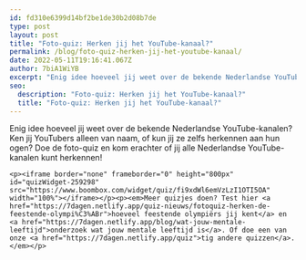 ```yaml
---
id: fd310e6399d14bf2be1de30b2d08b7de
type: post
layout: post
title: "Foto-quiz: Herken jij het YouTube-kanaal?"
permalink: /blog/foto-quiz-herken-jij-het-youtube-kanaal/
date: 2022-05-11T19:16:41.067Z
author: 7biA1WiYB
excerpt: "Enig idee hoeveel jij weet over de bekende Nederlandse YouTube-kanalen? Ken jij YouTubers alleen van naam, of kun jij ze zelfs herkennen aan hun ogen? Doe de foto-quiz en kom erachter of jij alle Nederlandse YouTube-kanalen kunt herkennen!  "
seo:
  description: "Foto-quiz: Herken jij het YouTube-kanaal?"
  title: "Foto-quiz: Herken jij het YouTube-kanaal?"
---
```

Enig idee hoeveel jij weet over de bekende Nederlandse YouTube-kanalen? Ken jij YouTubers alleen van naam, of kun jij ze zelfs herkennen aan hun ogen? Doe de foto-quiz en kom erachter of jij alle Nederlandse YouTube-kanalen kunt herkennen!  

    <p><iframe border="none" frameborder="0" height="800px" id="quizWidget-259298" src="https://www.boombox.com/widget/quiz/fi9xdWl6emVzLzI1OTI5OA" width="100%"></iframe></p><p><em>Meer quizjes doen? Test hier <a href="https://7dagen.netlify.app/quiz-nieuws/fotoquiz-herken-de-feestende-olympi%C3%ABr">hoeveel feestende olympiërs jij kent</a> en <a href="https://7dagen.netlify.app/blog/wat-jouw-mentale-leeftijd">onderzoek wat jouw mentale leeftijd is</a>. Of doe een van onze <a href="https://7dagen.netlify.app/quiz">tig andere quizzen</a>.</em></p>  
